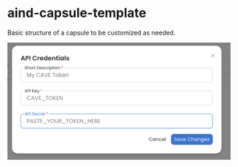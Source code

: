 # aind-capsule-template

Basic structure of a capsule to be customized as needed.

![test1](workshop2/images/cave_token.png)